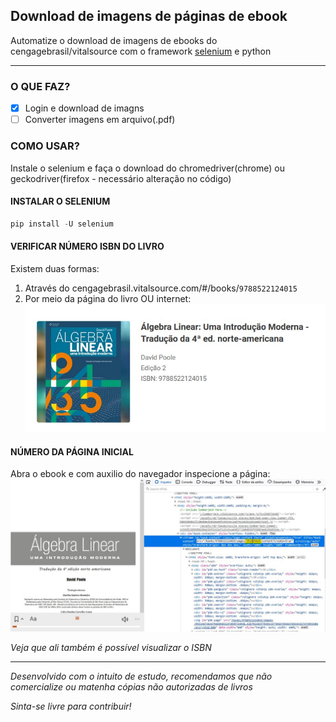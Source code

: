 ## Download de imagens de páginas de ebook
Automatize o download de imagens de ebooks do cengagebrasil/vitalsource com o framework [selenium](https://selenium-python.readthedocs.io/) e python

- - -
### O QUE FAZ?
- [x] Login e download de imagns
- [ ] Converter imagens em arquivo(.pdf)

### COMO USAR?
Instale o selenium e faça o download do chromedriver(chrome) ou geckodriver(firefox - necessário alteração no código)

#### INSTALAR O SELENIUM
```python
pip install -U selenium
```

#### VERIFICAR NÚMERO ISBN DO LIVRO
Existem duas formas:
1. Através do cengagebrasil.vitalsource.com/#/books/`9788522124015`
2. Por meio da página do livro OU internet:
![1](img/isbn.jpg)

#### NÚMERO DA PÁGINA INICIAL
Abra o ebook e com auxilio do navegador inspecione a página:
![2](img/page.jpg)

*Veja que ali também é possível visualizar o ISBN*


- - -
*Desenvolvido com o intuito de estudo, recomendamos que não comercialize ou matenha cópias não autorizadas de livros*

*Sinta-se livre para contribuir!*